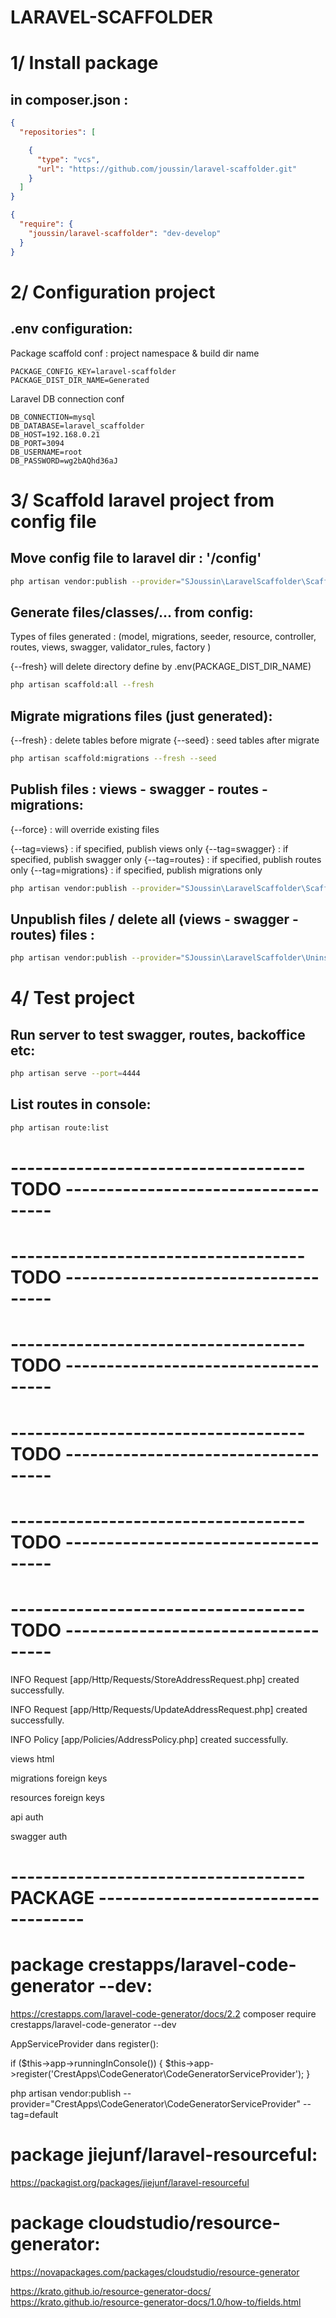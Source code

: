 # LARAVEL-SCAFFOLDER 


# 1/ Install package 

## in composer.json :

```json
{
  "repositories": [

    {
      "type": "vcs",
      "url": "https://github.com/joussin/laravel-scaffolder.git"
    }
  ]
}
```


```json
{
  "require": {
    "joussin/laravel-scaffolder": "dev-develop"
  }
}
```

# 2/ Configuration project 

## .env configuration:

Package scaffold conf : project namespace & build dir name
```.env
PACKAGE_CONFIG_KEY=laravel-scaffolder
PACKAGE_DIST_DIR_NAME=Generated
```

Laravel DB connection conf
```.env
DB_CONNECTION=mysql
DB_DATABASE=laravel_scaffolder
DB_HOST=192.168.0.21
DB_PORT=3094
DB_USERNAME=root
DB_PASSWORD=wg2bAQhd36aJ
```


# 3/ Scaffold laravel project from config file 

## Move config file to laravel dir : '/config'

```bash
php artisan vendor:publish --provider="SJoussin\LaravelScaffolder\ScaffolderConfigServiceProvider"  --force
```

## Generate files/classes/... from config: 

Types of files generated : (model, migrations, seeder, resource, controller, routes, views, swagger, validator_rules, factory ) 

{--fresh} will delete directory define by .env(PACKAGE_DIST_DIR_NAME)

```bash
php artisan scaffold:all --fresh
```

## Migrate migrations files (just generated):

{--fresh} : delete tables before migrate
{--seed} : seed tables after migrate

```bash
php artisan scaffold:migrations --fresh --seed
```

## Publish files :  views - swagger - routes - migrations:

{--force} : will override existing files

{--tag=views} : if specified, publish views only
{--tag=swagger} : if specified, publish swagger only
{--tag=routes} : if specified, publish routes only
{--tag=migrations} : if specified, publish migrations only

```bash
php artisan vendor:publish --provider="SJoussin\LaravelScaffolder\ScaffolderServiceProvider"  --force 
```

## Unpublish files / delete all (views - swagger - routes) files :

```bash
php artisan vendor:publish --provider="SJoussin\LaravelScaffolder\UninstallScaffolderServiceProvider"
```


# 4/ Test project 

## Run server to test swagger, routes, backoffice etc:

```bash
php artisan serve --port=4444
```

## List routes in console:

```bash
php artisan route:list
```













# ------------------------------------ TODO ------------------------------------
# ------------------------------------ TODO ------------------------------------
# ------------------------------------ TODO ------------------------------------
# ------------------------------------ TODO ------------------------------------
# ------------------------------------ TODO ------------------------------------
# ------------------------------------ TODO ------------------------------------




INFO  Request [app/Http/Requests/StoreAddressRequest.php] created successfully.

INFO  Request [app/Http/Requests/UpdateAddressRequest.php] created successfully.

INFO  Policy [app/Policies/AddressPolicy.php] created successfully.


views html

migrations foreign keys

resources  foreign keys

api auth

swagger auth

# ------------------------------------ PACKAGE ------------------------------------



# package crestapps/laravel-code-generator --dev:


https://crestapps.com/laravel-code-generator/docs/2.2
composer require crestapps/laravel-code-generator --dev

AppServiceProvider dans register():

if ($this->app->runningInConsole()) {
$this->app->register('CrestApps\CodeGenerator\CodeGeneratorServiceProvider');
}


php artisan vendor:publish --provider="CrestApps\CodeGenerator\CodeGeneratorServiceProvider" --tag=default




# package jiejunf/laravel-resourceful:

https://packagist.org/packages/jiejunf/laravel-resourceful



# package cloudstudio/resource-generator:

https://novapackages.com/packages/cloudstudio/resource-generator

https://krato.github.io/resource-generator-docs/
https://krato.github.io/resource-generator-docs/1.0/how-to/fields.html

